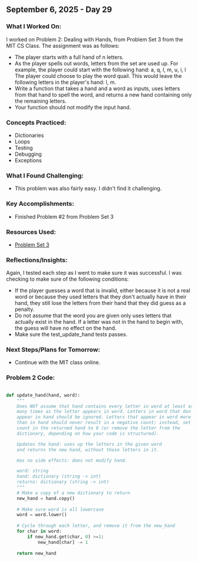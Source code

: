 ## September 6, 2025 - Day 29

### What I Worked On:  
I worked on Problem 2: Dealing with Hands, from Problem Set 3 from the MIT CS Class. The assignment was as follows:
- The player starts with a full hand of n letters.
- As the player spells out words, letters from the set are used up. For example, the player could start with the following hand: a, q, l, m, u, i, l The player could choose to play the word quail. This would leave the following letters in the player's hand: l, m.
- Write a function that takes a hand and a word as inputs, uses letters from that hand to spell the word, and returns a new hand containing only the remaining letters.
- Your function should not modify the input hand.
  
### Concepts Practiced:  
- Dictionaries
- Loops
- Testing
- Debugging
- Exceptions
           
### What I Found Challenging:  
- This problem was also fairly easy. I didn't find it challenging. 

### Key Accomplishments:  
- Finished Problem #2 from Problem Set 3 
    
### Resources Used:  
- [Problem Set 3](https://ocw.mit.edu/courses/6-0001-introduction-to-computer-science-and-programming-in-python-fall-2016/resources/ps3/)
  
### Reflections/Insights:
Again, I tested each step as I went to make sure it was successful. I was checking to make sure of the following conditions:   
- If the player guesses a word that is invalid, either because it is not a real word or because they used letters that they don't actually have in their hand, they still lose the letters from their hand that they did guess as a penalty.
- Do not assume that the word you are given only uses letters that actually exist in the hand. If a letter was not in the hand to begin with, the guess will have no effect on the hand.
- Make sure the test_update_hand tests passes.
  
### Next Steps/Plans for Tomorrow: 
- Continue with the MIT class online. 

### Problem 2 Code: 
```python

def update_hand(hand, word):
    """
    Does NOT assume that hand contains every letter in word at least as
    many times as the letter appears in word. Letters in word that don't
    appear in hand should be ignored. Letters that appear in word more times
    than in hand should never result in a negative count; instead, set the
    count in the returned hand to 0 (or remove the letter from the
    dictionary, depending on how your code is structured). 

    Updates the hand: uses up the letters in the given word
    and returns the new hand, without those letters in it.

    Has no side effects: does not modify hand.

    word: string
    hand: dictionary (string -> int)    
    returns: dictionary (string -> int)
    """
    # Make a copy of a new dictionary to return 
    new_hand = hand.copy()
    
    # Make sure word is all lowercase
    word = word.lower()
    
    # Cycle through each letter, and remove it from the new_hand
    for char in word:
        if new_hand.get(char, 0) >=1:
            new_hand[char] -= 1
            
    return new_hand
```

